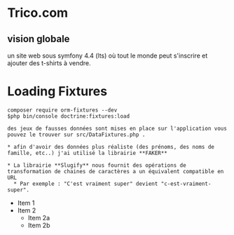 # Trico.com
## vision globale
un site web sous symfony 4.4 (lts) où tout le monde peut s'inscrire et ajouter des t-shirts à vendre.


Loading Fixtures
================

    composer require orm-fixtures --dev
    $php bin/console doctrine:fixtures:load
    
    des jeux de fausses données sont mises en place sur l'application vous pouvez le trouver sur src/DataFixtures.php .
    
    * afin d'avoir des données plus réaliste (des prénoms, des noms de famille, etc..) j'ai utilisé la librairie **FAKER** 
    
    * La librairie **Slugify** nous fournit des opérations de transformation de chaines de caractères a un équivalent compatible en URL
      * Par exemple : "C'est vraiment super" devient "c-est-vraiment-super".
      
      
  * Item 1
* Item 2
  * Item 2a
  * Item 2b
   
